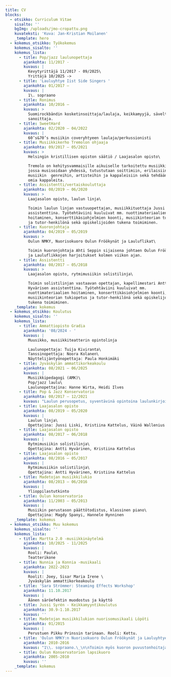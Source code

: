 ```yaml
---
title: CV
blocks:
  - otsikko: Curriculum Vitae
    sisalto: ''
    bgImg: /uploads/jmo-cropattu.png
    kuvateksti: 'Kuva: Jan-Kristian Moilanen'
    _template: hero
  - kokemus_otsikko: Työkokemus
    kokemus_sisalto: ''
    kokemus_lista:
      - title: Pop/jazz laulunopettaja
        ajankohta: 11/2017 -
        kuvaus: |
          Kevytyrittäjä 11/2017 - 09/2025\
          Yrittäjä 10/2025 ->
      - title: 'Lauluyhtye Iist Side Singers '
        ajankohta: 01/2017 –
        kuvaus: |
          1\. sopraano
      - title: Ronimus
        ajankohta: 10/2016 –
        kuvaus: >
          Suomirockbändin kosketinsoittaja/laulaja, keikkamyyjä, säveltäjä ja
          sanoittaja.
      - title: SweetHard
        ajankohta: 02/2020 – 04/2022
        kuvaus: |
          60’s&70’s musiikin coveryhtyeen laulaja/perkussionisti
      - title: Musiikkikerho Tremolon ohjaaja
        ajankohta: 09/2017 – 05/2021
        kuvaus: >
          Helsingin kristillisen opiston säätiö / Laajasalon opisto\

          Tremolo on kehitysvammaisille aikuiselle tarkoitettu musiikkikerho,
          jossa musisoidaan yhdessä, tutustutaan soittimiin, erilaisiin
          musiikin  genreihin, artisteihin ja kappaleisiin sekä tehdään myös
          omia kappaleita.
      - title: Assistentti/vertaiskouluttaja
        ajankohta: 08/2019 – 06/2020
        kuvaus: >
          Laajasalon opisto, laulun linja\

          Toimin laulun linjan vastuuopettajan, musiikkituottaja Jussi Liskin
          assistenttina. Työtehtäviini kuuluivat mm. nuottimateriaalien
          hoitaminen, konserttikäsiohjelmien koonti, musiikinteorian tukiopetus
          ja tutor-henkilönä sekä opiskelijoiden tukena toimiminen.
      - title: Kuoronjohtaja
        ajankohta: 04/2019 – 05/2019
        kuvaus: >
          Oulun NMKY, Nuorisokuoro Oulun Fröökynät ja Lauluflikat\

          Toimin kuoronjohtaja Ahti Seppin sijaisena johtaen Oulun Fröökynöiden
          ja Lauluflikkojen harjoitukset kolmen viikon ajan.
      - title: Assistentti
        ajankohta: 08/2017 – 05/2018
        kuvaus: >
          Laajasalon opisto, rytmimusiikin solistilinja\

          Toimin solistilinjan vastaavan opettajan, kapellimestari Antti
          Hyvärisen assistenttina. Työtehtäviini kuuluivat mm.
          nuottimateriaalien hoitaminen, konserttikäsiohjelmien koonti,
          musiikinteorian tukiopetus ja tutor-henkilönä sekä opiskelijoiden
          tukena toimiminen.
    _template: kokemus
  - kokemus_otsikko: Koulutus
    kokemus_sisalto: ''
    kokemus_lista:
      - title: Ammattiopisto Gradia
        ajankohta: '08/2024 - '
        kuvaus: |
          Muusikko, musiikkiteatterin opintolinja

          Laulunopettaja: Tuija Kiviranta\
          Tanssinopettaja: Noora Kolanen\
          Näyttelijäntyönopettaja: Paula Honkimäki
      - title: Jyväskylän ammattikorkeakoulu
        ajankohta: 08/2021 – 06/2025
        kuvaus: |
          Musiikkipedagogi (AMK)\
          Pop/jazz laulu\
          Laulunopettajina: Hanne Wirta, Heidi Ilves
      - title: Pop & Jazz Konservatorio
        ajankohta: 08/2017 – 12/2021
        kuvaus: "Laulun perusopetus, syventävinä opintoina laulunkirjoitus\\\nOpettajina: Jenni Ahlsved, Nelli Saarikoski,\_Lotta Rautiainen (laulunkirjoitus)\_\n"
      - title: Laajasalon opisto
        ajankohta: 08/2019 – 05/2020
        kuvaus: |
          Laulun linja\
          Opettajina: Jussi Liski, Kristiina Kattelus, Väinö Wallenius
      - title: Laajasalon opisto
        ajankohta: 08/2017 – 06/2018
        kuvaus: |
          Rytmimusiikin solistilinja\
          Opettajina: Antti Hyvärinen, Kristiina Kattelus
      - title: Laajasalon opisto
        ajankohta: 08/2016 – 05/2017
        kuvaus: |
          Rytmimusiikin solistilinja\
          Opettajina: Antti Hyvärinen, Kristiina Kattelus
      - title: Madetojan musiikkilukio
        ajankohta: 08/2013 – 06/2016
        kuvaus: |
          Ylioppilastutkinto
      - title: Oulun konservatorio
        ajankohta: 11/2003 – 05/2013
        kuvaus: |
          Musiikin perustason päättötodistus, klassinen piano\
          Opettajina: Magdy Spanyi, Hannele Hynninen
    _template: kokemus
  - kokemus_otsikko: Muu kokemus
    kokemus_sisalto: ''
    kokemus_lista:
      - title: Martta 2.0 -musiikkinäytelmä
        ajankohta: 10/2025 - 11/2025
        kuvaus: |
          Rooli: Paula\
          Teatterikone
      - title: Nunnia ja Konnia -musikaali
        ajankohta: 2022-2023
        kuvaus: |
          Roolit: Joey, Sisar Maria Irene \
          Jyväskylän ammattikorkeakoulu
      - title: 'Sara Strömmer: Steaming Effects Workshop'
        ajankohta: 11.10.2017
        kuvaus: |
          Äänen säröefektin muodostus ja käyttö
      - title: Jussi Syrén - Keikkamyyntikoulutus
        ajankohta: 30.9-1.10.2017
        kuvaus: ''
      - title: Madetojan musiikkilukion nuorisomusikaali Löpöti
        ajankohta: 01/2015
        kuvaus: |
          Perustuen Pikku Prinssin tarinaan. Rooli: Kettu.
      - title: 'Oulun NMKY:n Nuorisokuoro Oulun Fröökynät ja Lauluyhtye Friidut'
        ajankohta: 2010-2016
        kuvaus: "1\\. sopraano.\_\n\nToimin myös kuoron puvustonhoitajana (v.2011-14) sekä kuoroneuvoston puheenjohtajana (v.2014-16). Olen myös toiminut muissa vastuutehtävissä mm. lipunkantajana.\_\n"
      - title: Oulun Konservatorion lapsikuoro
        ajankohta: 2005-2010
        kuvaus: ''
    _template: kokemus
---
```

















